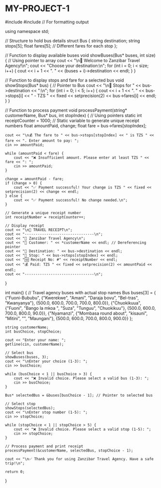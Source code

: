 # MY-PROJECT-1
#include <iostream>
#include <iomanip>  // For formatting output

using namespace std;

// Structure to hold bus details
struct Bus {
    string destination;
    string stops[5];
    float fares[5];  // Different fares for each stop
};

// Function to display available buses
void showBuses(Bus* buses, int size) { // Using pointer to array
    cout << "\n🚌 Welcome to Zanzibar Travel Agency!\n";
    cout << "Choose your destination:\n";
    for (int i = 0; i < size; i++) {
        cout << i + 1 << ". " << (buses + i)->destination << endl;
    }
}

// Function to display stops and fare for a selected bus
void showStops(Bus* bus) { // Pointer to Bus
    cout << "\n🚏 Stops for " << bus->destination << ":\n";
    for (int i = 0; i < 5; i++) {
        cout << i + 1 << ". " << bus->stops[i] << " - TZS " 
             << fixed << setprecision(2) << bus->fares[i] << endl;
    }
}

// Function to process payment
void processPayment(string* customerName, Bus* bus, int stopIndex) { // Using pointers
    static int receiptCounter = 1000; // Static variable to generate unique receipt numbers
    float amountPaid, change;
    float fare = bus->fares[stopIndex];

    cout << "\n💰 The fare to " << bus->stops[stopIndex] << " is TZS " << fare << ". Enter amount to pay: ";
    cin >> amountPaid;

    while (amountPaid < fare) {
        cout << "❌ Insufficient amount. Please enter at least TZS " << fare << ": ";
        cin >> amountPaid;
    }

    change = amountPaid - fare;
    if (change > 0) {
        cout << "✅ Payment successful! Your change is TZS " << fixed << setprecision(2) << change << endl;
    } else {
        cout << "✅ Payment successful! No change needed.\n";
    }

    // Generate a unique receipt number
    int receiptNumber = receiptCounter++;

    // Display receipt
    cout << "\n🧾 TRAVEL RECEIPT\n";
    cout << "--------------------------------\n";
    cout << "🚌 Zanzibar Travel Agency\n";
    cout << "👤 Customer: " << *customerName << endl; // Dereferencing pointer
    cout << "🎯 Destination: " << bus->destination << endl;
    cout << "🚏 Stop: " << bus->stops[stopIndex] << endl;
    cout << "🆔 Receipt No: #" << receiptNumber << endl;
    cout << "💰 Paid: TZS " << fixed << setprecision(2) << amountPaid << endl;
    cout << "--------------------------------\n";
} 

int main() {
    // Travel agency buses with actual stop names
    Bus buses[3] = {
        {"Fuoni-Bububu", {"Kwerekwe", "Amani", "Daraja bovu", "Bel-tras", "Kwanyanya"}, {500.0, 600.0, 700.0, 700.0, 800.0}},
        {"Chuokikuua", {"Fuoni", "Bango la mkoa ", "Suza", "Tunguu", "Chuokikuu"}, {500.0, 600.0, 700.0, 800.0, 90.0}},
        {"Nyamanzi", {"Mombasa round about", "kisauni", "Mitini", "", "Maungani"}, {500.0, 600.0, 700.0, 800.0, 900.0}}
    };

    string customerName;
    int busChoice, stopChoice;

    cout << "Enter your name: ";
    getline(cin, customerName);

    // Select bus
    showBuses(buses, 3);
    cout << "\nEnter your choice (1-3): ";
    cin >> busChoice;
    
    while (busChoice < 1 || busChoice > 3) {
        cout << "❌ Invalid choice. Please select a valid bus (1-3): ";
        cin >> busChoice;
    }

    Bus* selectedBus = &buses[busChoice - 1]; // Pointer to selected bus

    // Select stop
    showStops(selectedBus);
    cout << "\nEnter stop number (1-5): ";
    cin >> stopChoice;

    while (stopChoice < 1 || stopChoice > 5) {
        cout << "❌ Invalid choice. Please select a valid stop (1-5): ";
        cin >> stopChoice;
    }

    // Process payment and print receipt
    processPayment(&customerName, selectedBus, stopChoice - 1);

    cout << "\n✅ Thank you for using Zanzibar Travel Agency. Have a safe trip!\n";

    return 0;
}
    
